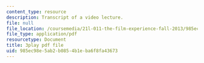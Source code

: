 ```yaml
---
content_type: resource
description: Transcript of a video lecture.
file: null
file_location: /coursemedia/21l-011-the-film-experience-fall-2013/985ec98e5ab2b0854b1eba6f8fa43673_wAojFJTmsxE.pdf
file_type: application/pdf
resourcetype: Document
title: 3play pdf file
uid: 985ec98e-5ab2-b085-4b1e-ba6f8fa43673
---
```

